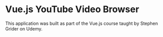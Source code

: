 # Vue.js YouTube Video Browser

This application was built as part of the Vue.js course taught by Stephen Grider on Udemy.
